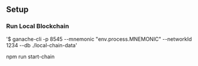 
## Setup

### Run Local Blockchain

'$ ganache-cli -p 8545 --mnemonic "env.process.MNEMONIC" --networkId 1234 --db ./local-chain-data'

npm run start-chain
